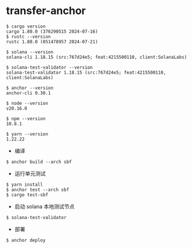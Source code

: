 # transfer-anchor

```shell
$ cargo version
cargo 1.80.0 (376290515 2024-07-16)
$ rustc --version
rustc 1.80.0 (051478957 2024-07-21)
```

```shell
$ solana --version
solana-cli 1.18.15 (src:767d24e5; feat:4215500110, client:SolanaLabs)
```

```shell
$ solana-test-validator --version
solana-test-validator 1.18.15 (src:767d24e5; feat:4215500110, client:SolanaLabs)
```

```shell
$ anchor --version   
anchor-cli 0.30.1
```

```shell
$ node --version
v20.16.0
```

```shell
$ npm --version
10.8.1
```

```shell
$ yarn --version
1.22.22
```

* 编译

```shell
$ anchor build --arch sbf
```

* 运行单元测试

```shell
$ yarn install
$ anchor test --arch sbf
$ cargo test-sbf
```

* 启动 solana 本地测试节点

```shell
$ solana-test-validator
```

* 部署

```shell
$ anchor deploy
```
